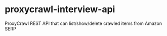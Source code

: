 # proxycrawl-interview-api
ProxyCrawl REST API that can list/show/delete crawled items from Amazon SERP

